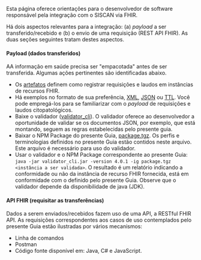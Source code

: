 Esta página oferece orientações para o desenvolvedor
de software responsável pela integração com o SISCAN via FHIR. 

Há dois aspectos relevantes para a integração: (a) _payload_ a ser transferido/recebido e (b) o envio de uma requisição (REST API FHIR). As duas seções seguintes tratam destes aspectos.

#### Payload (dados transferidos)
AA informação em saúde precisa ser "empacotada" antes de ser transferida. Algumas ações pertinentes são identificadas abaixo.

- Os [artefatos](artifacts.html) definem como registrar requisições e laudos em instâncias de recursos FHIR.
- Há exemplos no formato de sua preferência, [XML](examples.xml.zip), [JSON](examples.json.zip) ou [TTL](examples.ttl.zip). Você pode empregá-los para se familiarizar com o _payload_ de requisições e laudos citopatológicos. 
- Baixe o validador ([validator_cli](https://github.com/hapifhir/org.hl7.fhir.validator-wrapper)). O validador oferece ao desenvolvedor a oportunidade de validar se os documentos JSON, por exemplo, que está montando, seguem as regras estabelecidas pelo presente guia. 
- Baixar o NPM Package do presente Guia, [package.tgz](package.tgz). Os perfis e terminologias definidos no presente Guia estão contidos neste arquivo. Este arquivo é necessário para uso do validador.
- Usar o validador e o NPM Package correspondente ao presente Guia: `java -jar validator_cli.jar -version 4.0.1 -ig package.tgz <instância a ser validada>`. O resultado é um relatório indicando a conformidade ou não da instância de recurso FHIR fornecida, está em conformidade com o definido pelo presente Guia. Observe que o validador depende da disponibilidade de java (JDK). 

#### API FHIR (requisitar as transferências)
Dados a serem enviados/recebidos fazem uso de uma API, a RESTful FHIR API. 
As requisições correspondentes aos casos de uso contemplados pelo presente Guia 
estão ilustradas por vários mecanismos:

- Linha de comandos
- Postman
- Código fonte disponível em: Java, C# e JavaScript. 

